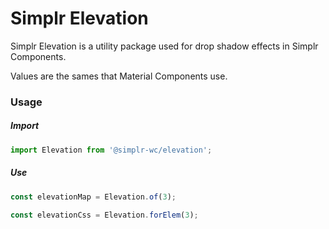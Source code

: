 # Simplr Elevation

Simplr Elevation is a utility package used for drop shadow effects in Simplr Components.

Values are the sames that Material Components use.


### Usage

##### Import
```js
import Elevation from '@simplr-wc/elevation';
```

##### Use
```js
const elevationMap = Elevation.of(3);

const elevationCss = Elevation.forElem(3);
```
